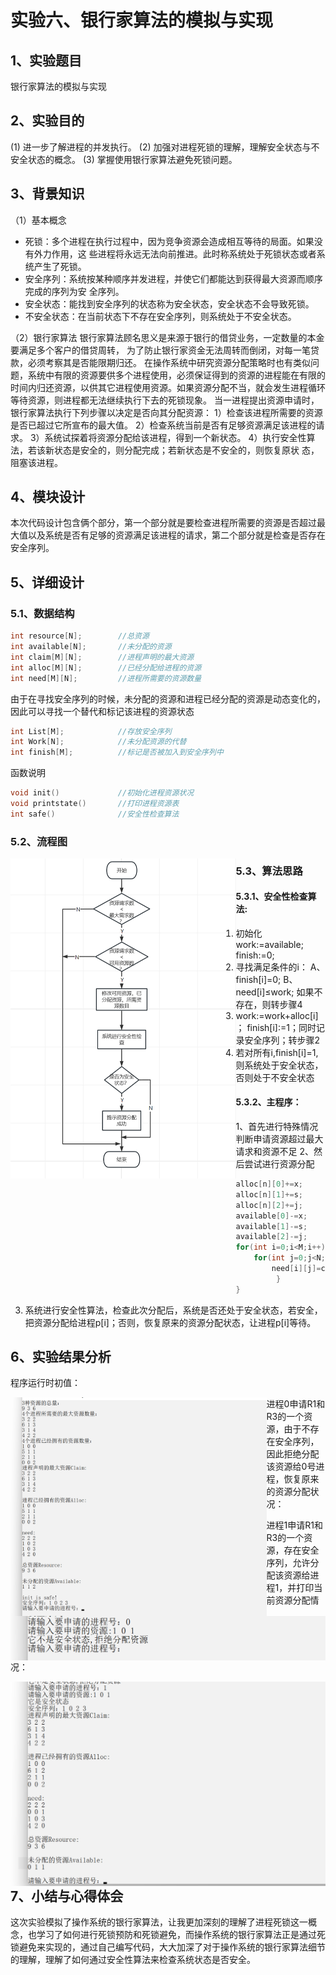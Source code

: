 #   实验六、银行家算法的模拟与实现

## 1、实验题目

银行家算法的模拟与实现

## 2、实验目的

 (1) 进一步了解进程的并发执行。
 (2) 加强对进程死锁的理解，理解安全状态与不安全状态的概念。
 (3) 掌握使用银行家算法避免死锁问题。

## 3、背景知识

（1）基本概念
* 死锁：多个进程在执行过程中，因为竞争资源会造成相互等待的局面。如果没有外力作用，这
些进程将永远无法向前推进。此时称系统处于死锁状态或者系统产生了死锁。
* 安全序列：系统按某种顺序并发进程，并使它们都能达到获得最大资源而顺序完成的序列为安
全序列。
* 安全状态：能找到安全序列的状态称为安全状态，安全状态不会导致死锁。
* 不安全状态：在当前状态下不存在安全序列，则系统处于不安全状态。

（2）银行家算法
银行家算法顾名思义是来源于银行的借贷业务，一定数量的本金要满足多个客户的借贷周转，
为了防止银行家资金无法周转而倒闭，对每一笔贷款，必须考察其是否能限期归还。
在操作系统中研究资源分配策略时也有类似问题，系统中有限的资源要供多个进程使用，必须保证得到的资源的进程能在有限的时间内归还资源，以供其它进程使用资源。如果资源分配不当，就会发生进程循环等待资源，则进程都无法继续执行下去的死锁现象。
当一进程提出资源申请时，银行家算法执行下列步骤以决定是否向其分配资源：
1）检查该进程所需要的资源是否已超过它所宣布的最大值。
2）检查系统当前是否有足够资源满足该进程的请求。
3）系统试探着将资源分配给该进程，得到一个新状态。
4）执行安全性算法，若该新状态是安全的，则分配完成；若新状态是不安全的，则恢复原状
态，阻塞该进程。

## 4、模块设计

本次代码设计包含俩个部分，第一个部分就是要检查进程所需要的资源是否超过最大值以及系统是否有足够的资源满足该进程的请求，第二个部分就是检查是否存在安全序列。

## 5、详细设计

### 5.1、数据结构
```c
int resource[N];		//总资源
int available[N];		//未分配的资源
int claim[M][N];		//进程声明的最大资源
int alloc[M][N];		//已经分配给进程的资源
int need[M][N];			//进程所需要的资源数量
```
由于在寻找安全序列的时候，未分配的资源和进程已经分配的资源是动态变化的，因此可以寻找一个替代和标记该进程的资源状态
```c
int List[M];			//存放安全序列
int Work[N];			//未分配资源的代替
int finish[M];			//标记是否被加入到安全序列中
```
函数说明
```c
void init() 			//初始化进程资源状况
void printstate()		//打印进程资源表
int safe()				//安全性检查算法
```
### 5.2、流程图

<img src=".\image\9.png" style="zoom: 50%; float: left;" />

### 5.3、算法思路

#### 5.3.1、安全性检查算法:

1. 初始化work:=available; finish:=0;
2. 寻找满足条件的i： A、finish[i]=0; B、need[i]≤work; 如果不存在，则转步骤4
3. work:=work+alloc[i]； finish[i]:=1；同时记录安全序列；转步骤2
4. 若对所有i,finish[i]=1,则系统处于安全状态， 否则处于不安全状态

#### 5.3.2、主程序：

1、首先进行特殊情况判断申请资源超过最大请求和资源不足
2、然后尝试进行资源分配
```c
alloc[n][0]+=x;
alloc[n][1]+=s;
alloc[n][2]+=j;
available[0]-=x;
available[1]-=s;
available[2]-=j;
for(int i=0;i<M;i++){
    for(int j=0;j<N;j++){
        need[i][j]=claim[i][j]-alloc[i][j];
         }
}
```
3. 系统进行安全性算法，检查此次分配后，系统是否还处于安全状态，若安全，把资源分配给进程p[i]；否则，恢复原来的资源分配状态，让进程p[i]等待。

## 6、实验结果分析

程序运行时初值：

<img src=".\image\10.png" style="zoom: 40%; float: left;" />

进程0申请R1和R3的一个资源，由于不存在安全序列，因此拒绝分配该资源给0号进程，恢复原来的资源分配状况：

<img src=".\image\11.png" style="zoom: 50%; float: left;" />

进程1申请R1和R3的一个资源，存在安全序列，允许分配该资源给进程1，并打印当前资源分配情况：

<img src=".\image\12.png" style="zoom: 50%; float: left;" />

## 7、小结与心得体会

这次实验模拟了操作系统的银行家算法，让我更加深刻的理解了进程死锁这一概念，也学习了如何进行死锁预防和死锁避免，而操作系统的银行家算法正是通过死锁避免来实现的，通过自己编写代码，大大加深了对于操作系统的银行家算法细节的理解，理解了如何通过安全性算法来检查系统状态是否安全。